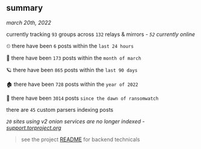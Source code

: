 
## summary
_march 20th, 2022_

currently tracking `93` groups across `132` relays & mirrors - _`52` currently online_

⏲ there have been `6` posts within the `last 24 hours`

🦈 there have been `173` posts within the `month of march`

🪐 there have been `865` posts within the `last 90 days`

🏚 there have been `728` posts within the `year of 2022`

🦕 there have been `3014` posts `since the dawn of ransomwatch`

there are `45` custom parsers indexing posts

_`20` sites using v2 onion services are no longer indexed - [support.torproject.org](https://support.torproject.org/onionservices/v2-deprecation/)_

> see the project [README](https://github.com/thetanz/ransomwatch#ransomwatch--) for backend technicals
